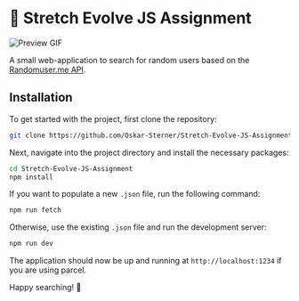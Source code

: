 ﻿# 🧬 Stretch Evolve JS Assignment

![Preview GIF](https://github.com/Oskar-Sterner/Stretch-Evolve-JS-Assignment/blob/main/src/assets/preview.gif)

A small web-application to search for random users based on the [Randomuser.me API](https://randomuser.me/).

## Installation

To get started with the project, first clone the repository:

```bash
git clone https://github.com/Oskar-Sterner/Stretch-Evolve-JS-Assignment.git
```

Next, navigate into the project directory and install the necessary packages:

```bash
cd Stretch-Evolve-JS-Assignment
npm install
```

If you want to populate a new `.json` file, run the following command:

```bash
npm run fetch
```

Otherwise, use the existing `.json` file and run the development server:

```bash
npm run dev
```

The application should now be up and running at `http://localhost:1234` if you are using parcel.

Happy searching! 🎉
